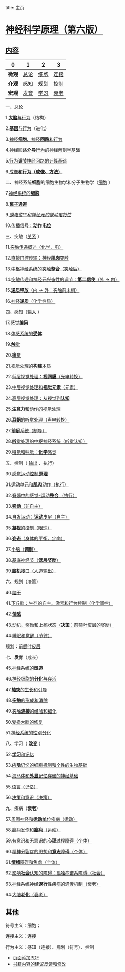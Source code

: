 title: 主页

# [神经科学原理（第六版）](https://github.com/OpenHUTB/neuro)

## <a href="pdf/00.pdf" class="image fit">内容</a> <span id="content"></span>

| 0   | 1                  | 2               | 3                   |
|-----|--------------------|-----------------|---------------------|
| **微观**  | [总论](#perspective) | [细胞](#cell)     | [连接](#transmission) |
| **介观**  | [感知](#perception)  | [规划](#planning) | [控制](#control)      |
| **宏观**  | [发育](#development) | [学习](#learning) | [衰老](#desease)      |

<!--
![Alt text](<pdf/00.pdf>){ type=application/pdf style="min-height:75vh;width:100%" }
-->

一、总论 <span id="perspective"></span>

1.<a href="pdf/01.pdf" class="image fit">**大脑**与行为</a>（结构） <span id="brain_behavior"></span>

2.<a href="pdf/02.pdf" class="image fit">**基因**与行为</a>（进化） <span id="genes_behavior"></span>

3.<a href="pdf/03.pdf" class="image fit">神经**细胞**、神经**回路**和行为</a>

4.<a href="pdf/04.pdf" class="image fit">神经回路**介导**行为的神经解剖学基础 </a>
 
5.<a href="pdf/05.pdf" class="image fit">行为**调节**神经回路的计算基础</a>

6.<a href="pdf/06.pdf" class="image fit">成像**和行为（成像、方法）</a>**

二、神经系统**细胞**的细胞生物学和分子生物学（[细胞](https://github.com/OpenHUTB/onion/blob/master/model_repository.md#cell) ）<span id="cell"></span>

7.<a href="pdf/07.pdf" class="image fit">神经系统的**细胞**</a>

8.<a href="pdf/08.pdf" class="image fit">**离子通道**</a>

9.<a href="pdf/09.pdf" class="image fit">*膜电位**和神经元的被动电特性</a>*

10.<a href="pdf/10.pdf" class="image fit">传播信号：**动作电位**</a>


三、突触（[关系](https://github.com/OpenHUTB/onion/blob/master/model_repository.md#cell) ）<span id="transmission"></span>

11.<a href="pdf/11.pdf" class="image fit">突触传递概述（化学、电）</a>

12.<a href="pdf/12.pdf" class="image fit">直接门控传输：神经**肌肉**突触</a>

13.<a href="pdf/13.pdf" class="image fit">中枢神经系统的突触**整合**（突触后）</a>

14.<a href="pdf/14.pdf" class="image fit">突触传递和神经元兴奋性的调节：**第二信使**（外 -> 内）</a>

15.<a href="pdf/15.pdf" class="image fit">**递质释放**（内 -> 外：突触前末梢）</a>

16.<a href="pdf/16.pdf" class="image fit">神经**递质**（化学性质）</a>

四、感知（[输入](https://github.com/OpenHUTB/onion/blob/master/model_repository.md#perception) ） <span id="perception"></span>

17.<a href="pdf/17.pdf" class="image fit">感觉**编码**</a>

18.<a href="pdf/18.pdf" class="image fit">体感系统的**受体**</a>

19.<a href="pdf/19.pdf" class="image fit">**触**觉</a>

20.<a href="pdf/20.pdf" class="image fit">**痛**觉</a>

21.<a href="pdf/21.pdf" class="image fit">视觉处理的**构建**本质</a>

22.<a href="pdf/22.pdf" class="image fit">低层视觉处理：**视网膜**（光电转换）</a>

23.<a href="pdf/23.pdf" class="image fit">中层视觉处理和**视觉元素**（元素）</a>

24.<a href="pdf/24.pdf" class="image fit">高层视觉处理：从视觉到**认知**</a>

25.<a href="pdf/25.pdf" class="image fit">**注意力**和动作的视觉处理</a>

26.<a href="pdf/26.pdf" class="image fit">**耳蜗**的听觉处理（声电转换）</a>

27.<a href="pdf/27.pdf" class="image fit">**前庭**系统（制导）</a> 

28.<a href="pdf/28.pdf" class="image fit">**听**觉处理的中枢神经系统（听觉认知）</a> 

29.<a href="pdf/29.pdf" class="image fit">嗅觉和味觉：**化学**感觉</a>


五、控制（ [输出](https://github.com/OpenHUTB/onion/blob/master/model_repository.md#control) 、执行） <span id="control"></span>

30.<a href="pdf/30.pdf" class="image fit">感觉运动控制**原理**</a>

31.<a href="pdf/31.pdf" class="image fit">运动单元和**肌肉**动作（执行）</a>

32.<a href="pdf/32.pdf" class="image fit">脊髓中的感觉-运动**整合** （执行）</a>

33.<a href="pdf/33.pdf" class="image fit">**移动**（非自主）</a>

34.<a href="pdf/34.pdf" class="image fit">自发运动：**运动**皮层（自主）</a>

35.<a href="pdf/35.pdf" class="image fit">**凝视**的控制（眼球）</a>

36.<a href="pdf/36.pdf" class="image fit">**姿态**（身体的平衡、定向）</a>

37.<a href="pdf/37.pdf" class="image fit">小脑（**调制**）</a>

38.<a href="pdf/38.pdf" class="image fit">基底神经节（**低层奖励**）</a>

39.<a href="pdf/39.pdf" class="image fit">**脑机**接口（人造输出）</a>


六、规划（决策） <span id="planning"></span>

40.<a href="pdf/40.pdf" class="image fit">脑干</a>

41.<a href="pdf/41.pdf" class="image fit">下丘脑：生存的自主、激素和行为控制（化学调控）</a>

42.<a href="pdf/42.pdf" class="image fit">**情感**</a>

43.<a href="pdf/43.pdf" class="image fit">动机、奖励和上瘾状态（**决策**：前额叶皮层的奖励）</a>

44.<a href="pdf/44.pdf" class="image fit">睡眠和觉醒（节律）</a>

规划：[前额叶皮层](https://github.com/OpenHUTB/PFC)


七、**发育**（成长） <span id="development"></span>

45.<a href="pdf/45.pdf" class="image fit">神经系统的**塑造**</a>

46.<a href="pdf/46.pdf" class="image fit">神经细胞的**分化**与存活</a>

47.<a href="pdf/47.pdf" class="image fit">**轴突**的生长和引导</a>

48.<a href="pdf/48.pdf" class="image fit">**突触**的形成和消除</a>

49.<a href="pdf/49.pdf" class="image fit">突触**连接**的经验和细化</a>

50.<a href="pdf/50.pdf" class="image fit">受损大脑的修复</a>

51.<a href="pdf/51.pdf" class="image fit">神经系统的性别分化</a>


八、学习（ [**改变**](https://github.com/OpenHUTB/onion/blob/master/model_repository.md#learning) ） <span id="learning"></span>

52.<a href="pdf/52.pdf" class="image fit">**学习**和记忆</a>

53.<a href="pdf/53.pdf" class="image fit">**内隐**记忆的细胞机制和个性的生物基础</a>

54.<a href="pdf/54.pdf" class="image fit">海马体和**外显**记忆存储的神经基础</a>

55.<a href="pdf/55.pdf" class="image fit">语言（记忆）</a>

56.<a href="pdf/56.pdf" class="image fit">决策和意识（决策）</a>


九、疾病（**衰老**） <span id="desease"></span>

57.<a href="pdf/57.pdf" class="image fit">周围神经和**运动**单位疾病（运动）</a>

58.<a href="pdf/58.pdf" class="image fit">癫痫发作和**癫痫**（运动）</a>

59.<a href="pdf/59.pdf" class="image fit">有意识和无意识的**心理**过程障碍（个体）</a>

60.<a href="pdf/60.pdf" class="image fit">精神分裂症的思想和**意志**障碍（个体）</a>

61.<a href="pdf/61.pdf" class="image fit">**情绪**障碍和焦虑（个体）</a>

62.<a href="pdf/62.pdf" class="image fit">影响**社会**认知的障碍：孤独症谱系障碍（社会）</a>

63.<a href="pdf/63.pdf" class="image fit">神经系统神经**退行**性疾病的遗传机制（衰老）</a>

64.<a href="pdf/64.pdf" class="image fit">大脑**老化**（衰老）</a>


## 其他

符号主义：细胞；

连接主义：连接

行为主义：感知（连接）、规划（符号）、控制

* [页面添加PDF](https://stackoverflow.com/questions/69237778/how-to-embed-a-local-pdf-file-in-mkdocs-generated-website-on-github-pages)
* [书籍内容的建议反馈和修改](https://github.com/OpenHUTB/neuro/issues)
